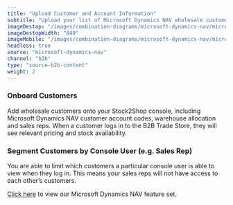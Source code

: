 ```yaml
---
title: "Upload Customer and Account Information"
subtitle: "Upload your list of Microsoft Dynamics NAV wholesale customers to the B2B Trade Store."
imageDestop: "/images/combination-diagrams/microsoft-dynamics-nav/microsoft-dynamics-nav-b2b-trade-store-customer.svg"
imageDestopWidth: "849"
imageMobile: "/images/combination-diagrams/microsoft-dynamics-nav/microsoft-dynamics-nav-b2b-trade-store-customer.svg"
headless: true
source: "microsoft-dynamics-nav"
channel: "b2b"
type: "source-b2b-content"
weight: 2
---
```


### Onboard Customers
Add wholesale customers onto your Stock2Shop console, including Microsoft Dynamics NAV customer account codes, warehouse allocation and sales reps. When a customer logs in to the B2B Trade Store, they will see relevant pricing and stock availability. 

### Segment Customers by Console User (e.g. Sales Rep)
You are able to limit which customers a particular console user is able to view when they log in. This means your sales reps will not have access to each other’s customers.

[Click here](/help/features/microsoft-dynamics-nav/ "Microsoft Dynamics NAV Features") to view our Microsoft Dynamics NAV feature set.